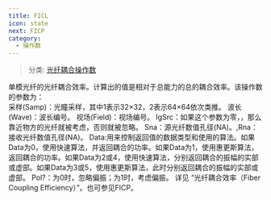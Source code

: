 ```yaml
---
title: FICL
icon: state
next: FICP
category:
  - 操作数
---
```


> 分类: [光纤耦合操作数](/hb/operands/131/887/  "Zemax 操作数 光纤耦合操作数")

单模光纤的光纤耦合效率。计算出的值是相对于总能力的总的耦合效率。该操作数的参数为：  
采样(Samp)：光瞳采样，其中1表示32×32，2表示64×64依次类推。 
波长(Wave)：波长编号。 
视场(Field)：视场编号。 
IgSrc：如果这个参数为零，，那么靠近物方的光纤就被考虑，否则就被忽略。 
Sna：源光纤数值孔径(NA)。,Rna：接收光纤数值孔径(NA)。 
Data:用来控制返回值的数据类型和使用的算法。如果Data为0，使用快速算法，并返回耦合的功率。如果Data为1，使用惠更斯算法，返回耦合的功率。如果Data为2或4，使用快速算法，分别返回耦合的振幅的实部或虚部。如果Data为3或5，使用惠更斯算法，此时分别返回耦合的振幅的实部或虚部。 
Pol?：为0时，忽略偏振；为1时，考虑偏振。 
详见 “光纤耦合效率（Fiber Coupling Efficiency）”。也可参见FICP。